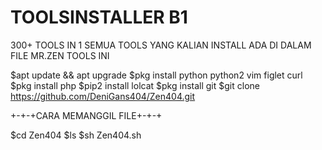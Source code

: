 # TOOLSINSTALLER B1
300+ TOOLS IN 1
SEMUA TOOLS YANG KALIAN INSTALL ADA DI DALAM FILE MR.ZEN TOOLS INI

$apt update && apt upgrade
$pkg install python python2 vim figlet curl
$pkg install php
$pip2 install lolcat
$pkg install git
$git clone https://github.com/DeniGans404/Zen404.git

+-+-+CARA MEMANGGIL FILE+-+-+

$cd Zen404
$ls
$sh Zen404.sh